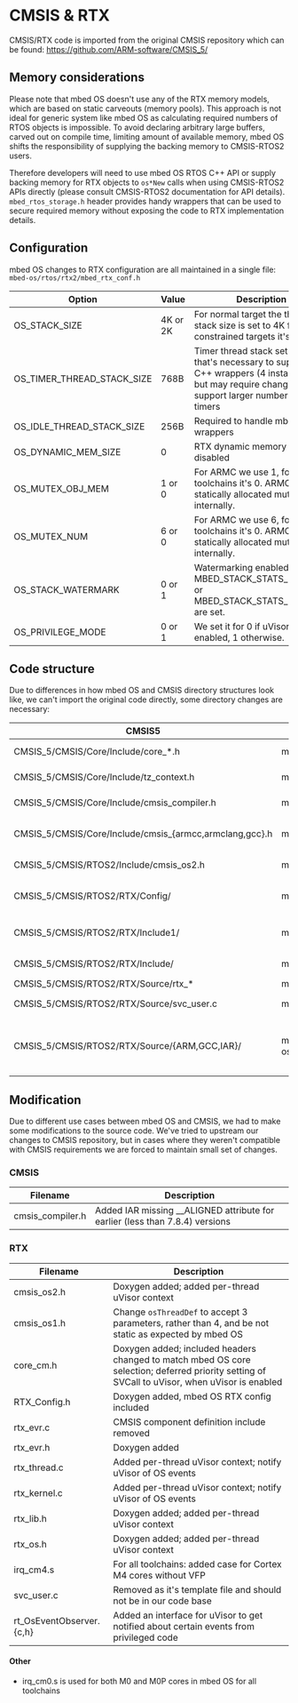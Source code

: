 # CMSIS & RTX

CMSIS/RTX code is imported from the original CMSIS repository which can be found: https://github.com/ARM-software/CMSIS_5/

## Memory considerations

Please note that mbed OS doesn't use any of the RTX memory models, which are based on static carveouts (memory pools). This approach is not ideal for generic system like mbed OS as calculating required numbers of RTOS objects is impossible. To avoid declaring arbitrary large buffers, carved out on compile time, limiting amount of available memory, mbed OS shifts the responsibility of supplying the backing memory to CMSIS-RTOS2 users.

Therefore developers will need to use mbed OS RTOS C++ API or supply backing memory for RTX objects to `os*New` calls when using CMSIS-RTOS2 APIs directly (please consult CMSIS-RTOS2 documentation for API details). `mbed_rtos_storage.h` header provides handy wrappers that can be used to secure required memory without exposing the code to RTX implementation details.

## Configuration

mbed OS changes to RTX configuration are all maintained in a single file: `mbed-os/rtos/rtx2/mbed_rtx_conf.h`

Option | Value | Description |
-------|-------|-------------|
OS_STACK_SIZE | 4K or 2K | For normal target the thread stack size is set to 4K for constrained targets it's 2K |
OS_TIMER_THREAD_STACK_SIZE | 768B | Timer thread stack set to 768B that's necessary to support our C++ wrappers (4 instances), but may require changing to support larger number of active timers |
OS_IDLE_THREAD_STACK_SIZE | 256B | Required to handle mbed OS wrappers |
OS_DYNAMIC_MEM_SIZE | 0 | RTX dynamic memory is disabled |
OS_MUTEX_OBJ_MEM | 1 or 0 | For ARMC we use 1, for other toolchains it's 0. ARMC uses statically allocated mutexes internally. |
OS_MUTEX_NUM | 6 or 0 | For ARMC we use 6, for other toolchains it's 0. ARMC uses statically allocated mutexes internally. |
OS_STACK_WATERMARK | 0 or 1 | Watermarking enabled if MBED_STACK_STATS_ENABLED or MBED_STACK_STATS_ENABLED are set. |
OS_PRIVILEGE_MODE | 0 or 1 | We set it for 0 if uVisor is enabled, 1 otherwise. |


## Code structure

Due to differences in how mbed OS and CMSIS directory structures look like, we can't import the original code directly, some directory changes are necessary:

CMSIS5 | mbed OS | Explanation |
-------|---------|-------------|
CMSIS_5/CMSIS/Core/Include/core_*.h | mbed-os/cmsis/ | Core specific code |
CMSIS_5/CMSIS/Core/Include/tz_context.h | mbed-os/cmsis/ | TrustZone code |
CMSIS_5/CMSIS/Core/Include/cmsis_compiler.h | mbed-os/cmsis/ | Toolchain generic code |
CMSIS_5/CMSIS/Core/Include/cmsis_{armcc,armclang,gcc}.h | mbed-os/cmsis/TOOLCHAIN_{ARM,GCC}/ | Toolchain specific code |
CMSIS_5/CMSIS/RTOS2/Include/cmsis_os2.h | mbed-os/rtos/rtx2/TARGET_CORTEX_M/ | RTX main header |
CMSIS_5/CMSIS/RTOS2/RTX/Config/ | mbed-os/rtos/rtx2/TARGET_CORTEX_M/ | RTX configuration files |
CMSIS_5/CMSIS/RTOS2/RTX/Include1/ | mbed-os/rtos/rtx/ | RTOS1 compatibility layer |
CMSIS_5/CMSIS/RTOS2/RTX/Include/ | mbed-os/rtos/rtx2/TARGET_CORTEX_M/ | RTX definitions |
CMSIS_5/CMSIS/RTOS2/RTX/Source/rtx_* | mbed-os/rtos/rtx2/TARGET_CORTEX_M/ | RTX sources |
CMSIS_5/CMSIS/RTOS2/RTX/Source/svc_user.c | mbed-os/rtos/rtx2/TARGET_CORTEX_M/ | RTX SVC user table |
CMSIS_5/CMSIS/RTOS2/RTX/Source/{ARM,GCC,IAR}/| mbed-os/rtos/rtx2/TARGET_CORTEX_M/TARGET_{M0,M0P,M3,RTOS_M4_M7}/TOOLCHAIN_{ARM,GCC,IAR} | Toolchain and core specific exception handlers |

## Modification

Due to different use cases between mbed OS and CMSIS, we had to make some modifications to the source code. We've tried to upstream our changes to CMSIS repository, but in cases where they weren't compatible with CMSIS requirements we are forced to maintain small set of changes.

### CMSIS


Filename | Description |
---------|-------------|
cmsis_compiler.h | Added IAR missing __ALIGNED attribute for earlier (less than 7.8.4) versions |


### RTX

Filename | Description |
---------|-------------|
cmsis_os2.h | Doxygen added; added per-thread uVisor context |
cmsis_os1.h | Change `osThreadDef` to accept 3 parameters, rather than 4, and be not static as expected by mbed OS |
core_cm.h | Doxygen added; included headers changed to match mbed OS core selection; deferred priority setting of SVCall to uVisor, when uVisor is enabled |
RTX_Config.h | Doxygen added, mbed OS RTX config included |
rtx_evr.c | CMSIS component definition include removed |
rtx_evr.h | Doxygen added |
rtx_thread.c | Added per-thread uVisor context; notify uVisor of OS events  |
rtx_kernel.c | Added per-thread uVisor context; notify uVisor of OS events |
rtx_lib.h | Doxygen added; added per-thread uVisor context |
rtx_os.h | Doxygen added; added per-thread uVisor context |
irq_cm4.s | For all toolchains: added case for Cortex M4 cores without VFP |
svc_user.c | Removed as it's template file and should not be in our code base |
rt_OsEventObserver.{c,h} | Added an interface for uVisor to get notified about certain events from privileged code |

#### Other

* irq_cm0.s is used for both M0 and M0P cores in mbed OS for all toolchains
